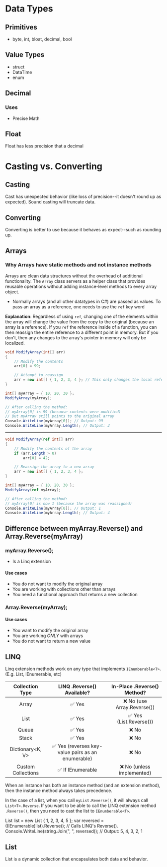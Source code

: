 <h1 style="align-text:center;"> Data Types </h1>

## Primitives
- byte, int, bloat, decimal, bool

## Value Types
- struct
- DataTime
- enum

## Decimal

### Uses
- Precise Math

## Float
Float has less precision that a decimal


<h1 style="algin-text:center;">Casting vs. Converting</h1>

## Casting
Cast has unexpected behavior (like loss of precision--it doesn't round up as expected). Sound casting will truncate data.

## Converting
Converting is better to use because it behaves as expect--such as rounding up.


## Arrays

### Why Arrays have static methods and not instance methods

Arrays are clean data structures without the overhead of additional functionality. The `Array` class servers as a helper class that provides reusable operations without adding instance-level methods to every array object.

- Normally arrays (and all other datatypes in C#) are passed as values. To pass an array as a reference, one needs to use the `ref` key word

**Explanation**: Regardless of using `ref`, changing one of the elements within the array will change the value from the copy to the original (because an array is a reference). If you `ref` the reference inside of a function, you can then reassign the entire reference to a different point in memory. But if you don't, then any changes to the array's pointer in memory will only be localized.

```C#
void ModifyArray(int[] arr)
{
    // Modify the contents
    arr[0] = 99;

    // Attempt to reassign
    arr = new int[] { 1, 2, 3, 4 }; // This only changes the local reference
}

int[] myArray = { 10, 20, 30 };
ModifyArray(myArray);

// After calling the method:
// myArray[0] is 99 (because contents were modified)
// But myArray still points to the original array
Console.WriteLine(myArray[0]); // Output: 99
Console.WriteLine(myArray.Length); // Output: 3
```

-----------

```C#
void ModifyArray(ref int[] arr)
{
    // Modify the contents of the array
    if (arr.Length > 0)
        arr[0] = 42;

    // Reassign the array to a new array
    arr = new int[] { 1, 2, 3, 4 };
}

int[] myArray = { 10, 20, 30 };
ModifyArray(ref myArray);

// After calling the method:
// myArray[0] is now 1 (because the array was reassigned)
Console.WriteLine(myArray[0]); // Output: 1
Console.WriteLine(myArray.Length); // Output: 4
```

## Difference between myArray.Reverse() and Array.Reverse(myArray)

### myArray.Reverse();

- Is a Linq extension

#### Use cases

- You do not want to modify the original array
- You are working with collections other than arrays
- You need a functional approach that returns a new collection

### Array.Reverse(myArray);


#### Use cases

- You want to modify the original array
- You are working *ONLY* with arrays
- You do not want to return a new value

## LINQ

Linq extension methods work on any type that implements `IEnumberable<T>`. (E.g. List<T>, IEnumerable<T>, etc)

| Collection Type | LINQ .Reverse() Available? | In-Place .Reverse() Method? |
| :-------------: | :------------------------: | :-------------------------: |
Array | ✅ Yes | ❌ No (use Array.Reverse()) |
List<T> | ✅ Yes | ✅ Yes (List<T>.Reverse()) |
Queue<T> | ✅ Yes | ❌ No |
Stack<T> | ✅ Yes | ❌ No |
Dictionary<K, V> | ✅ Yes (reverses key-value pairs as an enumerable) | ❌ No |
Custom Collections | ✅ If IEnumerable<T> | ❌ No (unless implemented) |

When an instance has both an instance method (and an extension method), then the instance method always takes precedence.

In the case of a list, when you call `myList.Reverse()`, it will always call `List<T>.Reverse`. If you want to be able to call the LINQ extension method `.Reverse()`, then you need to cast the list to `IEnumberable<T>`.

List<int> list = new List<int> { 1, 2, 3, 4, 5 };
var reversed = ((IEnumerable<int>)list).Reverse(); // Calls LINQ's Reverse().
Console.WriteLine(string.Join(", ", reversed)); // Output: 5, 4, 3, 2, 1

## List

List<T> is a dynamic collection that encapsulates both data and behavior. 